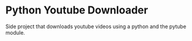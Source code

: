 # Python Youtube Downloader
 Side project that downloads youtube videos using a python  and the pytube module.
